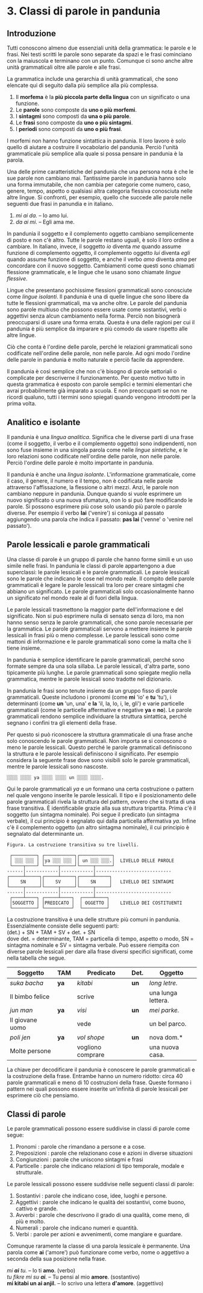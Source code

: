 
# 3. Classi di parole in pandunia

## Introduzione

Tutti conoscono almeno due essenziali unità della grammatica: le parole e le frasi.
Nei testi scritti le parole sono separate da spazi
e le frasi cominciano con la maiuscola e terminano con un punto.
Comunque ci sono anche altre unità grammaticali oltre alle parole e alle frasi.

La grammatica include una gerarchia di unità grammaticali,
che sono elencate qui di seguito dalla più semplice alla più complessa.

1. Il **morfema** è la **più piccola parte della lingua** con un significato o una funzione.
2. Le **parole** sono composte da **uno o più morfemi**.
3. I **sintagmi** sono composti da **una o più parole**.
4. Le **frasi** sono composte da **uno o più sintagmi**.
5. I **periodi** sono composti da **uno o più frasi**.

I morfemi non hanno funzione sintattica in pandunia.
Il loro lavoro è solo quello di aiutare a costruire il vocabolario del pandunia.
Perciò l'unità grammaticale più semplice alla quale si possa pensare in pandunia è la parola.

Una delle prime caratteristiche del pandunia che una persona nota è che le sue parole non cambiano mai.
Tantissime parole in pandunia hanno solo una forma immutabile,
che non cambia per categorie come numero, caso, genere, tempo, aspetto o
qualsiasi altra categoria flessiva conosciuta nelle altre lingue.
Si confronti, per esempio, quello che succede alle parole nelle seguenti due frasi in panundia e in italiano.

1. *mi ai da.*
   – Io amo lui.
2. *da ai mi.*
   – Egli ama me.

In pandunia il soggetto e il complemento oggetto cambiano semplicemente di posto e non c'è altro.
Tutte le parole restano uguali, è solo il loro ordine a cambiare.
In italiano, invece, il soggetto *io* diventa *me* quando assume funzione di complemento oggetto,
il complemento oggetto *lui* diventa *egli* quando assume funzione di soggetto,
e anche il verbo *amo* diventa *ama* per concordare con il nuovo soggetto.
Cambiamenti come questi sono chiamati flessione grammaticale,
e le lingue che le usano sono chiamate *lingue flessive*.

Lingue che presentano pochissime flessioni grammaticali sono conosciute come *lingue isolanti*.
Il pandunia è una di quelle lingue
che sono libere da tutte le flessioni grammaticali,
ma va anche oltre.
Le parole del pandunia sono parole multiuso
che possono essere usate come sostantivi, verbi o aggettivi
senza alcun cambiamento nella forma.
Perciò non bisognerà preoccuparsi di usare una forma errata.
Questa è una delle ragioni per cui il pandunia è più semplice da imparare e più comodo da usare rispetto alle altre lingue.

Ciò che conta è l'ordine delle parole,
perché le relazioni grammaticali sono codificate nell'ordine delle parole, non nelle parole.
Ad ogni modo l'ordine delle parole in pandunia è molto naturale
e perciò facile da apprendere.

Il pandunia è così semplice che non c'è bisogno di parole settoriali o complicate per descriverne il funzionamento.
Per questo motivo tutto in questa grammatica è esposto con parole semplici
e termini elementari che avrai probabilmente già imparato a scuola.
E non preoccuparti se non ne ricordi qualuno,
tutti i termini sono spiegati quando vengono introdotti per la prima volta.

## Analitico e isolante

Il pandunia è una _lingua analitica_.
Significa che le diverse parti di una frase (come il soggetto, il verbo e il complemento oggetto) sono indipendenti,
non sono fuse insieme in una singola parola come nelle _lingue sintetiche_,
e le loro relazioni sono codificate nell'ordine delle parole, non nelle parole.
Perciò l'ordine delle parole è molto importante in pandunia.

Il pandunia è anche una _lingua isolante_.
L'informazione grammaticale, come il caso, il genere, il numero e il tempo, non è codificata nelle parole attraverso l'affissazione, la flessione o altri mezzi.
Anzi, le parole non cambiano neppure in pandunia.
Dunque quando si vuole esprimere un nuovo significato o una nuova sfumatura, non lo si può fare modificando le parole.
Si possono esprimere più cose solo usando più parole o parole diverse.
Per esempio il verbo **lai** ('venire') si coniuga al passato aggiungendo una parola che indica il passato:
**pas lai** ('venne' o 'venire nel passato').

## Parole lessicali e parole grammaticali

Una classe di parole è un gruppo di parole che hanno forme simili e un uso simile nelle frasi.
In pandunia le classi di parole appartengono a due superclassi: le parole lessicali e le parole grammaticali.
Le parole lessicali sono le parole che indicano le cose nel mondo reale.
Il compito delle parole grammaticali è legare le parole lessicali tra loro per creare sintagmi che abbiano un significato.
Le parole grammaticali solo occasionalmente hanno un significato nel mondo reale al di fuori della lingua.

Le parole lessicali trasmettono la maggior parte dell'informazione e del significato.
Non si può esprimere nulla di sensato senza di loro,
ma non hanno senso senza le parole grammaticali,
che sono parole necessarie per la grammatica.
Le parole grammaticali servono a mettere insieme le parole lessicali in frasi più o meno complesse.
Le parole lessicali sono come mattoni di informazione e le parole grammaticali sono come la malta che li tiene insieme.

In pandunia è semplice identificare le parole grammaticali, perché sono formate sempre da una sola sillaba.
Le parole lessicali, d'altra parte, sono tipicamente più lunghe.
Le parole grammaticali sono spiegate meglio nella grammatica,
mentre le parole lessicali sono tradotte nel dizionario.

In pandunia le frasi sono tenute insieme da un gruppo fisso di parole grammaticali.
Queste includono i pronomi (come **mi** 'io' e **tu** 'tu'),
i determinanti (come **un** 'un, una' e **la** 'il, la, lo, i, le, gli')
e varie particelle grammaticali (come le particelle affermative e negative **ya** e **no**).
Le parole grammaticali rendono semplice individuare la struttura sintattica,
perché segnano i confini tra gli elementi della frase.

Per questo si può riconoscere la struttura grammaticale di una frase anche solo conoscendo le parole grammaticali.
Non importa se si conoscono o meno le parole lessicali.
Questo perché le parole grammaticali definiscono la struttura e le parole lessicali definiscono il significato.
Per esempio considera la seguente frase dove sono visibili solo le parole grammaticali, mentre le parole lessicali sono nascoste.

    ░░░░ ░░░░ ya ░░░░ ░░░░ un ░░░░ ░░░░.

Qui le parole grammaticali *ya* e *un* formano una certa costruzione o pattern nel quale vengono inserite le parole lessicali.
Il tipo e il posizionamento delle parole grammaticali rivela la struttura del pattern,
ovvero che si tratta di una frase transitiva.
È identificabile grazie alla sua struttura tripartita.
Prima c'è il soggetto (un sintagma nominale).
Poi segue il predicato (un sintagma verbale),
il cui principio è segnalato qui dalla particella affermativa *ya*.
Infine c'è il complemento oggetto (un altro sintagma nominale),
il cui principio è segnalato dal determinante *un*.

    Figura. La costruzione transitiva su tre livelli.
    
     ┌─────────┐ ┌───────────┐┌────────────┐
     │ ░░░ ░░░ │ │ya ░░░ ░░░ ││ un ░░░ ░░░.│  LIVELLO DELLE PAROLE
     └────┬────┘ └─────┬─────┘└─────┬──────┘
    ------│------------│------------│----------------------------
    ┌─────┴─────┐┌─────┴─────┐┌─────┴─────┐
    │    SN     ││    SV     ││    SN     │   LIVELLO DEI SINTAGMI
    └─────┬─────┘└─────┬─────┘└─────┬─────┘
    ------│------------│------------│----------------------------
     ┌────┴────┐ ┌─────┴────┐  ┌────┴────┐    
     │SOGGETTO │ │PREDICATO │  │ OGGETTO │    LIVELLO DEI COSTITUENTI
     └─────────┘ └──────────┘  └─────────┘

La costruzione transitiva è una delle strutture più comuni in pandunia.
Essenzialmente consiste delle seguenti parti:  
(det.) + SN + TAM + SV + det. + SN  
dove det. = determinante, TAM = particella di tempo, aspetto o modo, SN = sintagma nominale e SV = sintagma verbale.
Può essere riempita con diverse parole lessicali per dare alla frase diversi specifici significati,
come nella tabella che segue.

| Soggetto        | TAM    | Predicato         | Det.   | Oggetto           |
|-----------------|--------|-------------------|--------|-------------------|
| *suka bacha*    | **ya** | *kitabi*          | **un** | *long letre.*     |
| Il bimbo felice |        | scrive            |        | una lunga lettera.|
| *jun man*       | **ya** | *visi*            | **un** | *mei parke.*      |
| Il giovane uomo |        | vede              |        | un bel parco.     |
| *poli jen*      | **ya** | *vol shope*       | **un** | nova dom.*        |
| Molte persone   |        | vogliono comprare |        | una nuova casa.   |

La chiave per decodificare il pandunia è conoscere le parole grammaticali e la costruzione della frase.
Entrambe hanno un numero ridotto: circa 40 parole grammaticali e meno di 10 costruzioni della frase.
Queste formano i pattern nei quali possono essere inserite un'infinità di parole lessicali per esprimere ciò che pensiamo.


## Classi di parole

Le parole grammaticali possono essere suddivise in classi di parole come segue:

1. Pronomi : parole che rimandano a persone e a cose.
2. Preposizioni : parole che relazionano cose e azioni in diverse situazioni
3. Congiunzioni : parole che uniscono sintagmi e frasi
4. Particelle : parole che indicano relazioni di tipo temporale, modale e strutturale.

Le parole lessicali possono essere suddivise nelle seguenti classi di parole:

1. Sostantivi : parole che indicano cose, idee, luoghi e persone.
2. Aggettivi : parole che indicano le qualità dei sostantivi, come buono, cattivo e grande.
3. Avverbi : parole che descrivono il grado di una qualità, come meno, di più e molto.
4. Numerali : parole che indicano numeri e quantità.
5. Verbi : parole per azioni e avvenimenti, come mangiare e guardare.

Comunque raramente la classe di una parola lessicale è permanente.
Una parola come
**ai**
('amore') può funzionare come verbo, nome o aggettivo
a seconda della sua posizione nella frase.

*mi **ai** tu.*
– Io ti **amo**. (verbo)  
*tu fikre mi su **ai**.*
– Tu pensi al mio **amore**. (sostantivo)  
**mi kitabi un ai anjil.**
– Io scrivo una lettera **d'amore**. (aggettivo)

